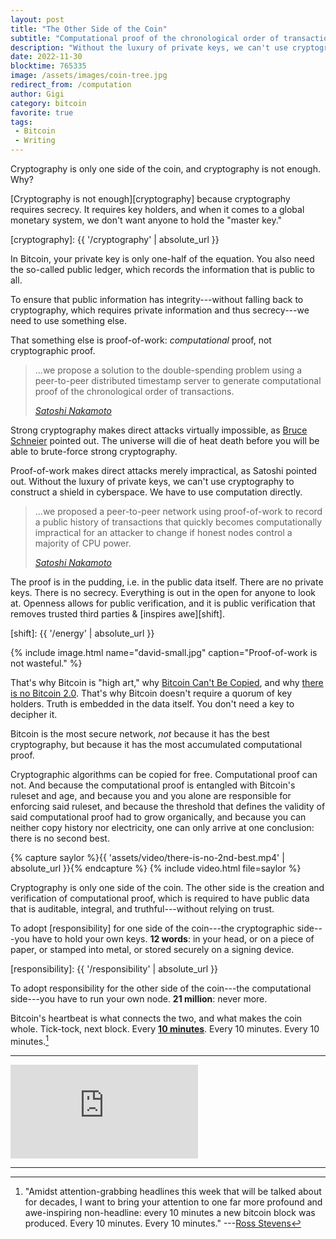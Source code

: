 ```yaml
---
layout: post
title: "The Other Side of the Coin"
subtitle: "Computational proof of the chronological order of transactions"
description: "Without the luxury of private keys, we can't use cryptography to construct a shield in cyberspace. We have to use computation directly."
date: 2022-11-30
blocktime: 765335
image: /assets/images/coin-tree.jpg
redirect_from: /computation
author: Gigi
category: bitcoin
favorite: true
tags:
 - Bitcoin
 - Writing
---
```


Cryptography is only one side of the coin, and cryptography is not
enough. Why? 

[Cryptography is not enough][cryptography] because cryptography requires
secrecy. It requires key holders, and when it comes to a global monetary system,
we don\'t want anyone to hold the \"master key.\"

[cryptography]: {{ '/cryptography' | absolute_url }}

In Bitcoin, your private key is only one-half of the equation. You also need the
so-called public ledger, which records the information that is public to all.

To ensure that public information has integrity---without falling back to
cryptography, which requires private information and thus secrecy---we need to
use something else. 

That something else is proof-of-work: *computational* proof,
not cryptographic proof.

> ...we propose a solution to the double-spending problem using a
> peer-to-peer distributed timestamp server to generate computational
> proof of the chronological order of transactions.
>
> <cite>[Satoshi Nakamoto][wp]</cite>

[wp]: https://dergigi.com/bitcoin.pdf

Strong cryptography makes direct attacks virtually impossible, as [Bruce
Schneier](https://21lessons.com/15/) pointed out. The universe will die
of heat death before you will be able to brute-force strong
cryptography. 

Proof-of-work makes direct attacks merely impractical, as Satoshi
pointed out. Without the luxury of private keys, we can\'t use
cryptography to construct a shield in cyberspace. We have to use
computation directly.

> ...we proposed a peer-to-peer network using proof-of-work to record a
> public history of transactions that quickly becomes computationally
> impractical for an attacker to change if honest nodes control a majority
> of CPU power.
>
> <cite>[Satoshi Nakamoto][wp]</cite>

The proof is in the pudding, i.e. in the public data itself. There are
no private keys. There is no secrecy. Everything is out in the open for
anyone to look at. Openness allows for public verification, and it is
public verification that removes trusted third parties & [inspires awe][shift].

[shift]: {{ '/energy' | absolute_url }}

{% include image.html name="david-small.jpg" caption="Proof-of-work is not wasteful." %}

That\'s why Bitcoin is \"high art,\" why [Bitcoin Can\'t Be
Copied](https://bitcoin-resources.com/articles/bitcoin-cant-be-copied/),
and why [there is no Bitcoin
2.0](https://bitcoin-resources.com/articles/thereisno-bitcoin20/).
That\'s why Bitcoin doesn\'t require a quorum of key holders. Truth is
embedded in the data itself. You don\'t need a key to decipher it.

Bitcoin is the most secure network, _not_ because it has the best
cryptography, but because it has the most accumulated computational
proof. 

Cryptographic algorithms can be copied for free. Computational
proof can not. And because the computational proof is entangled with
Bitcoin\'s ruleset and age, and because you and you alone are
responsible for enforcing said ruleset, and because the threshold that
defines the validity of said computational proof had to grow
organically, and because you can neither copy history nor electricity,
one can only arrive at one conclusion: there is no second best.

{% capture saylor %}{{ 'assets/video/there-is-no-2nd-best.mp4' | absolute_url }}{% endcapture %}
{% include video.html file=saylor %}

Cryptography is only one side of the coin. The other side is the
creation and verification of computational proof, which is required to
have public data that is auditable, integral, and truthful---without
relying on trust. 

To adopt [responsibility] for one side of the coin---the cryptographic
side---you have to hold your own keys. **12 words**: in your head, or on a piece
of paper, or stamped into metal, or stored securely on a signing device.

[responsibility]: {{ '/responsibility' | absolute_url }}

To adopt responsibility for the other side of the coin---the computational
side---you have to run your own node. **21 million**: never more.

Bitcoin\'s heartbeat is what connects the two, and what makes the coin whole.
Tick-tock, next block. Every [**10 minutes**](https://21-ways.com/2/). Every 10
minutes. Every 10 minutes.[^fn-ross]

[^fn-ross]: "Amidst attention-grabbing headlines this week that will be talked about for decades, I want to bring your attention to one far more profound and awe-inspiring non-headline: every 10 minutes a new bitcoin block was produced. Every 10 minutes. Every 10 minutes." ---[Ross Stevens][ross]

[ross]: https://archive.ph/v0xwH

---

<div class="flex-vid">
  <iframe src="https://www.youtube-nocookie.com/embed/C7ynm0Zkwfk" frameborder="0" allow="accelerometer; autoplay; clipboard-write; encrypted-media; gyroscope; picture-in-picture" allowfullscreen></iframe>
</div>

---